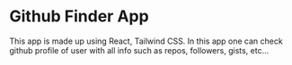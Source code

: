 # Github Finder App 

This app is made up using React, Tailwind CSS. In this app one can check github profile of user with all info such as repos, followers, gists, etc...